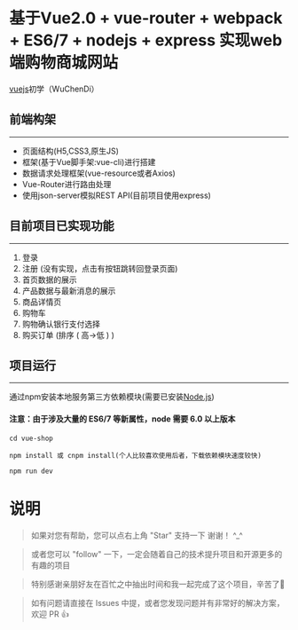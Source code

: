 # 基于Vue2.0 + vue-router + webpack + ES6/7 + nodejs + express 实现web端购物商城网站

[vuejs](https://vuejs.org/)初学（WuChenDi）


## 前端构架
***
- 页面结构(H5,CSS3,原生JS)
- 框架(基于Vue脚手架:vue-cli)进行搭建
- 数据请求处理框架(vue-resource或者Axios)
- Vue-Router进行路由处理
- 使用json-server模拟REST API(目前项目使用express)

## 目前项目已实现功能
***
1. 登录
2. 注册 (没有实现，点击有按钮跳转回登录页面)
3. 首页数据的展示
4. 产品数据与最新消息的展示
5. 商品详情页
6. 购物车
7. 购物确认银行支付选择
8. 购买订单 (排序 ( 高->低 ) ) 

## 项目运行
***
通过npm安装本地服务第三方依赖模块(需要已安装[Node.js](https://nodejs.org/))
#### 注意：由于涉及大量的 ES6/7 等新属性，node 需要 6.0 以上版本 
```
cd vue-shop

npm install 或 cnpm install(个人比较喜欢使用后者，下载依赖模块速度较快)

npm run dev

```


# 说明

>  如果对您有帮助，您可以点右上角 "Star" 支持一下 谢谢！ ^_^

>  或者您可以 "follow" 一下，一定会随着自己的技术提升项目和开源更多的有趣的项目

>  特别感谢亲朋好友在百忙之中抽出时间和我一起完成了这个项目，辛苦了🌹

>  如有问题请直接在 Issues 中提，或者您发现问题并有非常好的解决方案，欢迎 PR 👍
